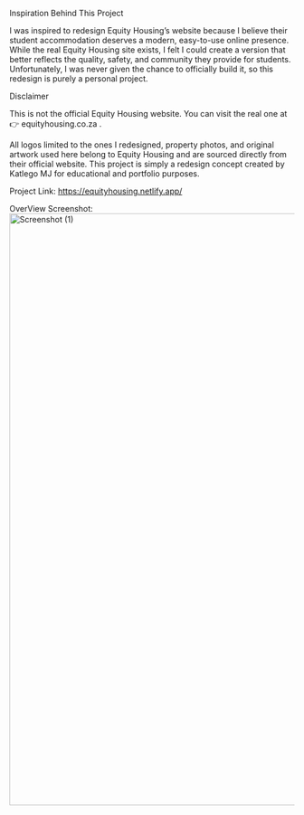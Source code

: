 Inspiration Behind This Project

I was inspired to redesign Equity Housing’s website because I believe their student accommodation deserves a modern, easy-to-use online presence. While the real Equity Housing site exists, I felt I could create a version that better reflects the quality, safety, and community they provide for students. Unfortunately, I was never given the chance to officially build it, so this redesign is purely a personal project.

Disclaimer

This is not the official Equity Housing website.
You can visit the real one at 👉 equityhousing.co.za
.

All logos limited to the ones I redesigned, property photos, and original artwork used here belong to Equity Housing and are sourced directly from their official website. This project is simply a redesign concept created by Katlego MJ for educational and portfolio purposes.

Project Link: https://equityhousing.netlify.app/

OverView Screenshot: <img width="1891" height="1047" alt="Screenshot (1)" src="https://github.com/user-attachments/assets/2449d720-41cf-4312-92a1-19c08d6dcc19" />

